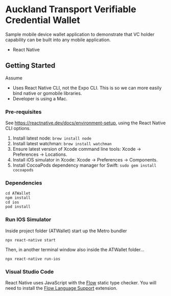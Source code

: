 # Auckland Transport Verifiable Credential Wallet

Sample mobile device wallet application to demonstrate that VC holder capability can be built into any mobile application.

* React Native

## Getting Started ##

Assume

* Uses React Native CLI, not the Expo CLI. This is so we can more easily bind native or gomobile libraries.
* Developer is using a Mac.

### Pre-requisites ###

See https://reactnative.dev/docs/environment-setup, using the React Native CLI options.

1. Install latest node: `brew install node`
2. Install latest watchman: `brew install watchman`
3. Ensure latest version of Xcode command line tools: Xcode -> Preferences -> Locations.
4. Install iOS simulator in Xcode: Xcode -> Preferences -> Components.
5. Install CocoaPods dependency manager for Swift: `sudo gem install cocoapods`

### Dependencies ###

```
cd ATWallet
npm install
cd ios
pod install
```

### Run IOS Simulator ###

Inside project folder (ATWallet) start up the Metro bundler

```
npx react-native start
```

Then, in another terminal window also inside the ATWallet folder...

```
npx react-native run-ios
```

### Visual Studio Code ###

React Native uses JavaScript with the [Flow](https://flow.org/en/) static type checker. You will need to install the [Flow Language Support](https://marketplace.visualstudio.com/items?itemName=flowtype.flow-for-vscode) extension.